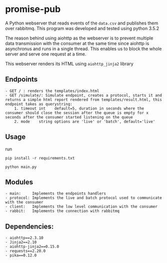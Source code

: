 # promise-pub

A Python webserver that reads events of the `data.csv` and publishes them over rabbitmq. This program was developed and tested using python 3.5.2

The reason behind using aiohttp as the webserver is to prevent multiple data transmission with the consumer at the same time since aiohttp is asynchronus and runs in a single thread. This enables us to block the whole server and serve one request at a time.

This webserver renders its HTML using `aiohttp_jinja2` library


## Endpoints
	- GET / : renders the templates/index.html
	- GET /simulate/: Simulate endpoint, creates a protocol, starts it and returns a simple html report rendered from templates/result.html, this endpoint takes as querystring:
		1. timeout int    default=5, duration in seconds where the consumer should close the session after the queue is empty for x seconds after the consumer started listening on the queue
		2. mode    string options are 'live' or 'batch', default='live'


## Usage
run
```
pip install -r requirements.txt
```
```
python main.py
```


## Modules
	- main:     Implements the endpoints handlers
	- protocol: Implements the live and batch protocol used to communicate with the consumer
	- client: 	Implements the low level communication with the consumer
	- rabbit: 	Implements the connection with rabbitmq


## Dependencies:
	- aiohttp==2.3.10
	- Jinja2==2.10
	- aiohttp-jinja2==0.15.0
	- requests==2.20.0
	- pika==0.12.0
